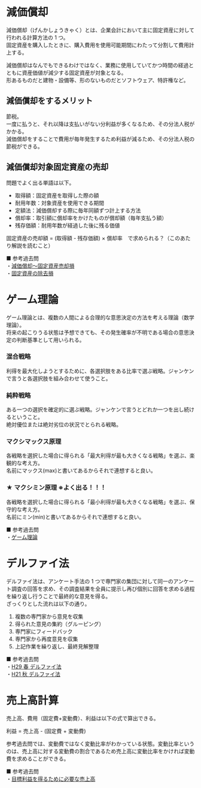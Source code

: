 # 減価償却

減価償却（げんかしょうきゃく）とは、企業会計において主に固定資産に対して行われる計算方法の 1 つ。  
固定資産を購入したときに、購入費用を使用可能期間にわたって分割して費用計上する。

減価償却はなんでもできるわけではなく、業務に使用していてかつ時間の経過とともに資産価値が減少する固定資産が対象となる。  
形あるものだと建物・設備等、形のないものだとソフトウェア、特許権など。

## 減価償却をするメリット

節税。  
一度に払うと、それ以降は支払いがない分利益が多くなるため、その分法人税がかかる。  
減価償却をすることで費用が毎年発生するため利益が減るため、その分法人税の節税ができる。

## 減価償却対象固定資産の売却

問題でよく出る単語は以下。

- 取得額：固定資産を取得した際の額
- 耐用年数：対象資産を使用できる期間
- 定額法：減価償却する際に毎年同額ずつ計上する方法
- 償却率：取引額に償却率をかけたものが償却額（毎年支払う額）
- 残存価額：耐用年数が経過した後に残る価値

固定資産の売却額 = (取得額 - 残存価額) × 償却率　で求められる？（このあたり解説を読むこと）

■ 参考過去問  
・[減価償却〜固定資産売却損](https://www.ap-siken.com/kakomon/23_toku/q75.html)  
・[固定資産の除去損](https://www.ap-siken.com/kakomon/05_aki/q77.html)

# ゲーム理論

ゲーム理論とは、複数の人間による合理的な意思決定の方法を考える理論（数学理論）。  
将来の起こりうる状態は予想できても、その発生確率が不明である場合の意思決定の判断基準として用いられる。

### 混合戦略

利得を最大化しようとするために、各選択肢をある比率で選ぶ戦略。ジャンケンで言うと各選択肢を組み合わせて使うこと。

### 純粋戦略

ある一つの選択を確定的に選ぶ戦略。ジャンケンで言うとどれか一つを出し続けるということ。  
絶対優位または絶対劣位の状況でとられる戦略。

### マクシマックス原理

各戦略を選択した場合に得られる「最大利得が最も大きくなる戦略」を選ぶ、楽観的な考え方。  
名前にマックス(max)と書いてあるからそれで連想すると良い。

### ★ マクシミン原理 ※よく出る！！！

各戦略を選択した場合に得られる「最小利得が最も大きくなる戦略」を選ぶ、保守的な考え方。  
名前にミン(min)と書いてあるからそれで連想すると良い。

■ 参考過去問  
・[ゲーム理論](https://www.ap-siken.com/kakomon/27_aki/q75.html)

# デルファイ法

デルファイ法は、アンケート手法の 1 つで専門家の集団に対して同一のアンケート調査の回答を求め、その調査結果を全員に提示し再び個別に回答を求める過程を繰り返し行うことで最終的な意見を得る。  
ざっくりとした流れは以下の通り。

1. 複数の専門家から意見を収集
2. 得られた意見の集約（グルーピング）
3. 専門家にフィードバック
4. 専門家から再度意見を収集
5. 上記作業を繰り返し、最終見解整理

■ 参考過去問  
・[H29 春 デルファイ法](https://www.ap-siken.com/kakomon/29_haru/q69.html)  
・[H21 秋 デルファイ法](https://www.ap-siken.com/kakomon/21_aki/q70.html)

# 売上高計算

売上高、費用（固定費+変動費）、利益は以下の式で算出できる。

利益 = 売上高 - (固定費 + 変動費)

参考過去問では、変動費ではなく変動比率がわかっている状態。変動比率というのは、売上高に対する変動費の割合であるため売上高に変動比率をかければ変動費を求めることができる。

■ 参考過去問  
・[目標利益を得るために必要な売上高](https://www.ap-siken.com/kakomon/05_haru/q77.html)
